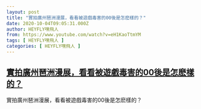 ```yaml
---
layout: post
title: "實拍廣州琶洲漫展，看看被遊戲毒害的00後是怎麽樣的？"
date: 2020-10-04T09:05:31.000Z
author: HEYFLY嘿飛人
from: https://www.youtube.com/watch?v=eH1KaoTtmYM
tags: [ HEYFLY嘿飛人 ]
categories: [ HEYFLY嘿飛人 ]
---
```

<!--1601802331000-->
[實拍廣州琶洲漫展，看看被遊戲毒害的00後是怎麽樣的？](https://www.youtube.com/watch?v=eH1KaoTtmYM)
------

<div>
實拍廣州琶洲漫展，看看被遊戲毒害的00後是怎麽樣的？
</div>
